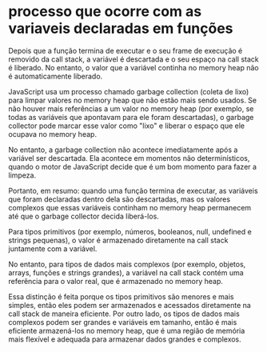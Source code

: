 # processo que ocorre com as variaveis declaradas em funções
Depois que a função termina de executar e o seu frame de execução é removido da call stack, a variável é descartada e o seu espaço na call stack é liberado. No entanto, o valor que a variável continha no memory heap não é automaticamente liberado.

JavaScript usa um processo chamado garbage collection (coleta de lixo) para limpar valores no memory heap que não estão mais sendo usados. Se não houver mais referências a um valor no memory heap (por exemplo, se todas as variáveis que apontavam para ele foram descartadas), o garbage collector pode marcar esse valor como "lixo" e liberar o espaço que ele ocupava no memory heap.

No entanto, a garbage collection não acontece imediatamente após a variável ser descartada. Ela acontece em momentos não determinísticos, quando o motor de JavaScript decide que é um bom momento para fazer a limpeza.

Portanto, em resumo: quando uma função termina de executar, as variáveis que foram declaradas dentro dela são descartadas, mas os valores complexos que essas variáveis continham no memory heap permanecem até que o garbage collector decida liberá-los.


Para tipos primitivos (por exemplo, números, booleanos, null, undefined e strings pequenas), o valor é armazenado diretamente na call stack juntamente com a variável.

No entanto, para tipos de dados mais complexos (por exemplo, objetos, arrays, funções e strings grandes), a variável na call stack contém uma referência para o valor real, que é armazenado no memory heap.

Essa distinção é feita porque os tipos primitivos são menores e mais simples, então eles podem ser armazenados e acessados diretamente na call stack de maneira eficiente. Por outro lado, os tipos de dados mais complexos podem ser grandes e variáveis em tamanho, então é mais eficiente armazená-los no memory heap, que é uma região de memória mais flexível e adequada para armazenar dados grandes e complexos.